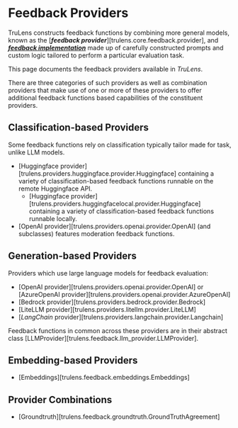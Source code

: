 # Feedback Providers

TruLens constructs feedback functions by combining more general models, known as
the [**_feedback provider_**][trulens.core.feedback.provider], and
[**_feedback implementation_**](../feedback_implementations/index.md) made up of
carefully constructed prompts and custom logic tailored to perform a particular
evaluation task.

This page documents the feedback providers available in _TruLens_.

There are three categories of such providers as well as combination providers
that make use of one or more of these providers to offer additional feedback
functions based capabilities of the constituent providers.

## Classification-based Providers

Some feedback functions rely on classification typically tailor made for task, unlike LLM models.

- [Huggingface provider][trulens.providers.huggingface.provider.Huggingface]
  containing a variety of classification-based feedback functions runnable on the remote Huggingface API.
  - [Huggingface provider][trulens.providers.huggingfacelocal.provider.Huggingface]
  containing a variety of classification-based feedback functions runnable locally.
- [OpenAI provider][trulens.providers.openai.provider.OpenAI] (and
  subclasses) features moderation feedback functions.

## Generation-based Providers

Providers which use large language models for feedback evaluation:

- [OpenAI provider][trulens.providers.openai.provider.OpenAI] or
  [AzureOpenAI provider][trulens.providers.openai.provider.AzureOpenAI]
- [Bedrock provider][trulens.providers.bedrock.provider.Bedrock]
- [LiteLLM provider][trulens.providers.litellm.provider.LiteLLM]
- [_LangChain_ provider][trulens.providers.langchain.provider.Langchain]

Feedback functions in common across these providers are in their abstract class
[LLMProvider][trulens.feedback.llm_provider.LLMProvider].

## Embedding-based Providers

- [Embeddings][trulens.feedback.embeddings.Embeddings]

## Provider Combinations

- [Groundtruth][trulens.feedback.groundtruth.GroundTruthAgreement]
